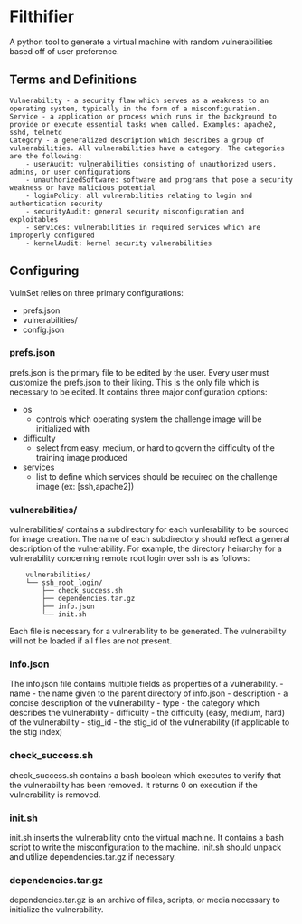 # Filthifier

A python tool to generate a virtual machine with random vulnerabilities based off of user preference.

## Terms and Definitions
	Vulnerability - a security flaw which serves as a weakness to an operating system, typically in the form of a misconfiguration.
	Service - a application or process which runs in the background to provide or execute essential tasks when called. Examples: apache2, sshd, telnetd
	Category - a generalized description which describes a group of vulnerabilities. All vulnerabilities have a category. The categories are the following:
		- userAudit: vulnerabilities consisting of unauthorized users, admins, or user configurations
		- unauthorizedSoftware: software and programs that pose a security weakness or have malicious potential
		- loginPolicy: all vulnerabilities relating to login and authentication security
		- securityAudit: general security misconfiguration and exploitables
		- services: vulnerabilities in required services which are improperly configured
		- kernelAudit: kernel security vulnerabilities
		
## Configuring
VulnSet relies on three primary configurations:
- prefs.json
- vulnerabilities/
- config.json

### prefs.json 
  prefs.json is the primary file to be edited by the user. Every user must customize the prefs.json to their liking. This is the only file which is necessary to be edited.
  It contains three major configuration options:
  - os
    - controls which operating system the challenge image will be initialized with
  - difficulty
    - select from easy, medium, or hard to govern the difficulty of the training image produced
  - services
    - list to define which services should be required on the challenge image (ex: [ssh,apache2])

### vulnerabilities/
  vulnerabilities/ contains a subdirectory for each vunlerability to be sourced for image creation. The name of each subdirectory should reflect a general description of the vulnerability. For example, the directory heirarchy for a vulnerability concerning remote root login over ssh is as follows:
```
	vulnerabilities/
	└── ssh_root_login/	
	    ├── check_success.sh
	    ├── dependencies.tar.gz
	    ├── info.json
	    └── init.sh
```
  Each file is necessary for a vulnerability to be generated. The vulnerability will not be loaded if all files are not present.
  ### info.json
  The info.json file contains multiple fields as properties of a vulnerability.
  	- name
	  - the name given to the parent directory of info.json
	- description
	  - a concise description of the vulnerability
	- type
	  - the category which describes the vulnerability
	- difficulty
	  - the difficulty (easy, medium, hard) of the vulnerability
	- stig_id
	  - the stig_id of the vulnerability (if applicable to the stig index)
  ### check_success.sh
  check_success.sh contains a bash boolean which executes to verify that the vulnerability has been removed. It returns 0 on execution if the vulnerability is removed.
  ### init.sh
  init.sh inserts the vulnerability onto the virtual machine. It contains a bash script to write the misconfiguration to the machine. init.sh should unpack and utilize dependencies.tar.gz if necessary.
  ### dependencies.tar.gz
  dependencies.tar.gz is an archive of files, scripts, or media necessary to initialize the vulnerability.

